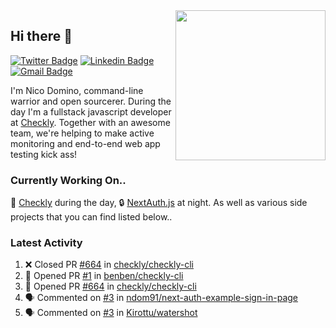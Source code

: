 <img align="right" src="https://user-images.githubusercontent.com/7415984/172472491-91b16eac-fa22-4ecf-92df-d687139fd1f9.gif" width="240" />

## Hi there 👋

[![Twitter Badge](https://img.shields.io/badge/-@ndom91-1ca0f1?style=flat-square&labelColor=1ca0f1&logo=twitter&logoColor=white&link=https://twitter.com/ndom91)](https://twitter.com/ndom91) [![Linkedin Badge](https://img.shields.io/badge/-ndom91-blue?style=flat-square&logo=Linkedin&logoColor=white&link=https://www.linkedin.com/in/ndom91/)](https://www.linkedin.com/in/ndom91/) [![Gmail Badge](https://img.shields.io/badge/-yo@ndo.dev-c14438?style=flat-square&logo=mail.ru&logoColor=white&link=mailto:yo@ndo.dev)](mailto:yo@ndo.dev)

I'm Nico Domino, command-line warrior and open sourcerer. During the day I'm a fullstack javascript developer at [Checkly](https://checklyhq.com). Together with an awesome team, we're helping to make active monitoring and end-to-end web app testing kick ass!

### Currently Working On..

🦝 [Checkly](https://checklyhq.com) during the day, 🔒 [NextAuth.js](https://github.com/nextauthjs/next-auth) at night. As well as various side projects that you can find listed below..

<!--START_SECTION_PROFILE_VIEWS:readme-info-->
<!--END_SECTION_PROFILE_VIEWS:readme-info-->

<!--START_SECTION_DAILY_COMMIT:readme-info-->
<!--END_SECTION_DAILY_COMMIT:readme-info-->

<!--START_SECTION_WEEKLY_COMMIT:readme-info-->
<!--END_SECTION_WEEKLY_COMMIT:readme-info-->

### Latest Activity

<!--START_SECTION:activity-->
1. ❌ Closed PR [#664](https://github.com/checkly/checkly-cli/pull/664) in [checkly/checkly-cli](https://github.com/checkly/checkly-cli)
2. 💪 Opened PR [#1](https://github.com/benben/checkly-cli/pull/1) in [benben/checkly-cli](https://github.com/benben/checkly-cli)
3. 💪 Opened PR [#664](https://github.com/checkly/checkly-cli/pull/664) in [checkly/checkly-cli](https://github.com/checkly/checkly-cli)
4. 🗣 Commented on [#3](https://github.com/ndom91/next-auth-example-sign-in-page/issues/3) in [ndom91/next-auth-example-sign-in-page](https://github.com/ndom91/next-auth-example-sign-in-page)
5. 🗣 Commented on [#3](https://github.com/Kirottu/watershot/issues/3) in [Kirottu/watershot](https://github.com/Kirottu/watershot)
<!--END_SECTION:activity-->
